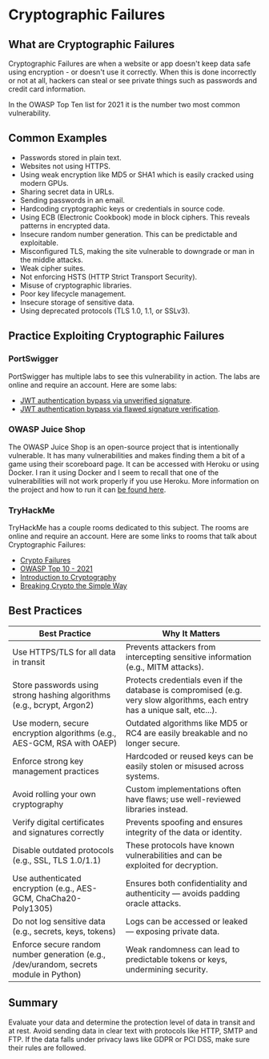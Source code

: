 # Cryptographic Failures

## What are Cryptographic Failures

Cryptographic Failures are when a website or app doesn't keep data safe using encryption - or doesn't use it correctly. When this is done incorrectly or not at all, hackers can steal or see private things such as passwords and credit card information.

In the OWASP Top Ten list for 2021 it is the number two most common vulnerability.

## Common Examples

- Passwords stored in plain text.
- Websites not using HTTPS.
- Using weak encryption like MD5 or SHA1 which is easily cracked using modern GPUs.
- Sharing secret data in URLs.
- Sending passwords in an email.
- Hardcoding cryptographic keys or credentials in source code.
- Using ECB (Electronic Cookbook) mode in block ciphers. This reveals patterns in encrypted data.
- Insecure random number generation. This can be predictable and exploitable.
- Misconfigured TLS, making the site vulnerable to downgrade or man in the middle attacks.
- Weak cipher suites.
- Not enforcing HSTS (HTTP Strict Transport Security).
- Misuse of cryptographic libraries.
- Poor key lifecycle management.
- Insecure storage of sensitive data.
- Using deprecated protocols (TLS 1.0, 1.1, or SSLv3).

## Practice Exploiting Cryptographic Failures

### PortSwigger

PortSwigger has multiple labs to see this vulnerability in action. The labs are online and require an account. Here are some labs:

- [JWT authentication bypass via unverified signature](https://portswigger.net/web-security/jwt/lab-jwt-authentication-bypass-via-unverified-signature).
- [JWT authentication bypass via flawed signature verification](https://portswigger.net/web-security/jwt/lab-jwt-authentication-bypass-via-flawed-signature-verification).

### OWASP Juice Shop

The OWASP Juice Shop is an open-source project that is intentionally vulnerable. It has many vulnerabilities and makes finding them a bit of a game using their scoreboard page. It can be accessed with Heroku or using Docker. I ran it using Docker and I seem to recall that one of the vulnerabilities will not work properly if you use Heroku. More information on the project and how to run it can [be found here](https://owasp.org/www-project-juice-shop/).

### TryHackMe

TryHackMe has a couple rooms dedicated to this subject. The rooms are online and require an account. Here are some links to rooms that talk about Cryptographic Failures:

- [Crypto Failures](https://tryhackme.com/room/cryptofailures)
- [OWASP Top 10 - 2021](https://tryhackme.com/room/owasptop102021)
- [Introduction to Cryptography](https://tryhackme.com/room/cryptographyintro)
- [Breaking Crypto the Simple Way](https://tryhackme.com/room/breakingcryptothesimpleway)

## Best Practices

| Best Practice | Why It Matters |
| ------------- | -------------- |
| Use HTTPS/TLS for all data in transit | Prevents attackers from intercepting sensitive information (e.g., MITM attacks). |
| Store passwords using strong hashing algorithms (e.g., bcrypt, Argon2) | Protects credentials even if the database is compromised (e.g. very slow algorithms, each entry has a unique salt, etc...). |
| Use modern, secure encryption algorithms (e.g., AES-GCM, RSA with OAEP) | Outdated algorithms like MD5 or RC4 are easily breakable and no longer secure. |
| Enforce strong key management practices | Hardcoded or reused keys can be easily stolen or misused across systems. |
| Avoid rolling your own cryptography | Custom implementations often have flaws; use well-reviewed libraries instead. |
| Verify digital certificates and signatures correctly | Prevents spoofing and ensures integrity of the data or identity. |
| Disable outdated protocols (e.g., SSL, TLS 1.0/1.1) | These protocols have known vulnerabilities and can be exploited for decryption. |
| Use authenticated encryption (e.g., AES-GCM, ChaCha20-Poly1305) | Ensures both confidentiality and authenticity — avoids padding oracle attacks. |
| Do not log sensitive data (e.g., secrets, keys, tokens) | Logs can be accessed or leaked — exposing private data. |
| Enforce secure random number generation (e.g., /dev/urandom, secrets module in Python) | Weak randomness can lead to predictable tokens or keys, undermining security. |

## Summary

Evaluate your data and determine the protection level of data in transit and at rest. Avoid sending data in clear text with protocols like HTTP, SMTP and FTP. If the data falls under privacy laws like GDPR or PCI DSS, make sure their rules are followed. 
